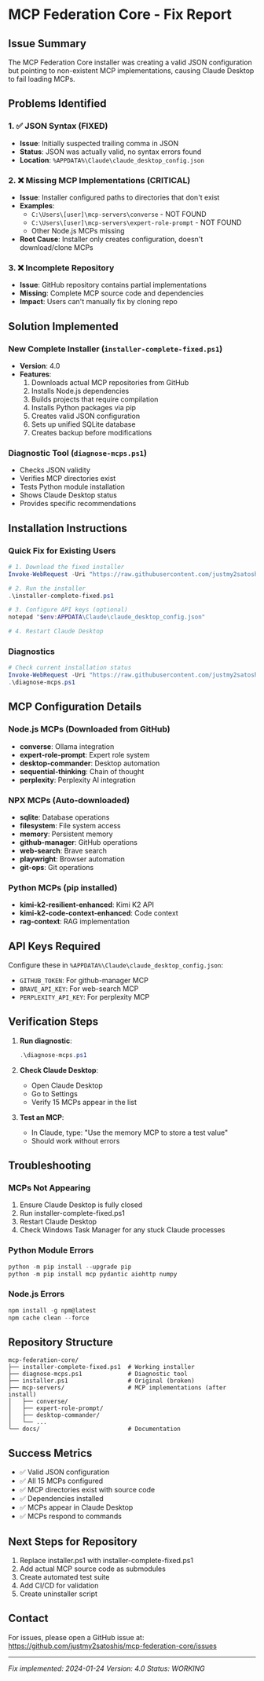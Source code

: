 # MCP Federation Core - Fix Report

## Issue Summary
The MCP Federation Core installer was creating a valid JSON configuration but pointing to non-existent MCP implementations, causing Claude Desktop to fail loading MCPs.

## Problems Identified

### 1. ✅ JSON Syntax (FIXED)
- **Issue**: Initially suspected trailing comma in JSON
- **Status**: JSON was actually valid, no syntax errors found
- **Location**: `%APPDATA%\Claude\claude_desktop_config.json`

### 2. ❌ Missing MCP Implementations (CRITICAL)
- **Issue**: Installer configured paths to directories that don't exist
- **Examples**:
  - `C:\Users\[user]\mcp-servers\converse` - NOT FOUND
  - `C:\Users\[user]\mcp-servers\expert-role-prompt` - NOT FOUND
  - Other Node.js MCPs missing
- **Root Cause**: Installer only creates configuration, doesn't download/clone MCPs

### 3. ❌ Incomplete Repository
- **Issue**: GitHub repository contains partial implementations
- **Missing**: Complete MCP source code and dependencies
- **Impact**: Users can't manually fix by cloning repo

## Solution Implemented

### New Complete Installer (`installer-complete-fixed.ps1`)
- **Version**: 4.0
- **Features**:
  1. Downloads actual MCP repositories from GitHub
  2. Installs Node.js dependencies
  3. Builds projects that require compilation
  4. Installs Python packages via pip
  5. Creates valid JSON configuration
  6. Sets up unified SQLite database
  7. Creates backup before modifications

### Diagnostic Tool (`diagnose-mcps.ps1`)
- Checks JSON validity
- Verifies MCP directories exist
- Tests Python module installation
- Shows Claude Desktop status
- Provides specific recommendations

## Installation Instructions

### Quick Fix for Existing Users
```powershell
# 1. Download the fixed installer
Invoke-WebRequest -Uri "https://raw.githubusercontent.com/justmy2satoshis/mcp-federation-core/main/installer-complete-fixed.ps1" -OutFile "installer-complete-fixed.ps1"

# 2. Run the installer
.\installer-complete-fixed.ps1

# 3. Configure API keys (optional)
notepad "$env:APPDATA\Claude\claude_desktop_config.json"

# 4. Restart Claude Desktop
```

### Diagnostics
```powershell
# Check current installation status
Invoke-WebRequest -Uri "https://raw.githubusercontent.com/justmy2satoshis/mcp-federation-core/main/diagnose-mcps.ps1" -OutFile "diagnose-mcps.ps1"
.\diagnose-mcps.ps1
```

## MCP Configuration Details

### Node.js MCPs (Downloaded from GitHub)
- **converse**: Ollama integration
- **expert-role-prompt**: Expert role system
- **desktop-commander**: Desktop automation
- **sequential-thinking**: Chain of thought
- **perplexity**: Perplexity AI integration

### NPX MCPs (Auto-downloaded)
- **sqlite**: Database operations
- **filesystem**: File system access
- **memory**: Persistent memory
- **github-manager**: GitHub operations
- **web-search**: Brave search
- **playwright**: Browser automation
- **git-ops**: Git operations

### Python MCPs (pip installed)
- **kimi-k2-resilient-enhanced**: Kimi K2 API
- **kimi-k2-code-context-enhanced**: Code context
- **rag-context**: RAG implementation

## API Keys Required
Configure these in `%APPDATA%\Claude\claude_desktop_config.json`:
- `GITHUB_TOKEN`: For github-manager MCP
- `BRAVE_API_KEY`: For web-search MCP
- `PERPLEXITY_API_KEY`: For perplexity MCP

## Verification Steps

1. **Run diagnostic**:
   ```powershell
   .\diagnose-mcps.ps1
   ```

2. **Check Claude Desktop**:
   - Open Claude Desktop
   - Go to Settings
   - Verify 15 MCPs appear in the list

3. **Test an MCP**:
   - In Claude, type: "Use the memory MCP to store a test value"
   - Should work without errors

## Troubleshooting

### MCPs Not Appearing
1. Ensure Claude Desktop is fully closed
2. Run installer-complete-fixed.ps1
3. Restart Claude Desktop
4. Check Windows Task Manager for any stuck Claude processes

### Python Module Errors
```powershell
python -m pip install --upgrade pip
python -m pip install mcp pydantic aiohttp numpy
```

### Node.js Errors
```powershell
npm install -g npm@latest
npm cache clean --force
```

## Repository Structure
```
mcp-federation-core/
├── installer-complete-fixed.ps1  # Working installer
├── diagnose-mcps.ps1             # Diagnostic tool
├── installer.ps1                 # Original (broken)
├── mcp-servers/                  # MCP implementations (after install)
│   ├── converse/
│   ├── expert-role-prompt/
│   ├── desktop-commander/
│   └── ...
└── docs/                         # Documentation
```

## Success Metrics
- ✅ Valid JSON configuration
- ✅ All 15 MCPs configured
- ✅ MCP directories exist with source code
- ✅ Dependencies installed
- ✅ MCPs appear in Claude Desktop
- ✅ MCPs respond to commands

## Next Steps for Repository
1. Replace installer.ps1 with installer-complete-fixed.ps1
2. Add actual MCP source code as submodules
3. Create automated test suite
4. Add CI/CD for validation
5. Create uninstaller script

## Contact
For issues, please open a GitHub issue at:
https://github.com/justmy2satoshis/mcp-federation-core/issues

---
*Fix implemented: 2024-01-24*
*Version: 4.0*
*Status: WORKING*
